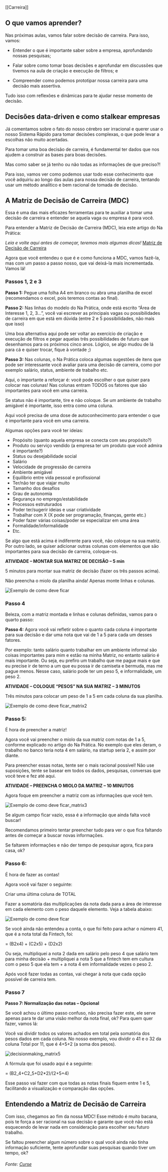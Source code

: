 [[Carreira]]

## O que vamos aprender?

Nas próximas aulas, vamos falar sobre decisão de carreira. Para isso, vamos:

-   Entender o que é importante saber sobre a empresa, aprofundando nossas pesquisas;
    
-   Falar sobre como tomar boas decisões e aprofundar em discussões que tivemos na aula de criação e execução de filtros; e
    
-   Compreender como podemos prototipar nossa carreira para uma decisão mais assertiva.
    

Tudo isso com reflexões e dinâmicas para te ajudar nesse momento de decisão.

## Decisões data-driven e como stalkear empresas

Já comentamos sobre o fato do nosso cérebro ser irracional e querer usar o nosso Sistema Rápido para tomar decisões complexas, o que pode levar a escolhas não muito acertadas.

Para tomar uma boa decisão de carreira, é fundamental ter dados que nos ajudem a construir as bases para boas decisões.

Mas como saber se já tenho ou não todas as informações de que preciso?!

Para isso, vamos ver como podemos usar todo esse conhecimento que você adquiriu ao longo das aulas para nossa decisão de carreira, tentando usar um método analítico e bem racional de tomada de decisão.

## A Matriz de Decisão de Carreira (MDC)

Essa é uma das mais eficazes ferramentas para te auxiliar a tomar uma decisão de carreira e entender se aquela vaga ou empresa é para você.

Para entender a Matriz de Decisão de Carreira (MDC), leia este artigo do Na Prática:

_Leia e volte aqui antes de começar, teremos mais algumas dicas!_ [Matriz de Decisão de Carreira](https://www.napratica.org.br/wp-content/uploads/2017/09/2017.09.01_-_Matriz_de_Decis%c3%a3o-1.pdf?utm_campaign=template_-_indoctrination_matriz_de_decisao_de_carreira&utm_medium=email&utm_source=RD+Station)

Agora que você entendeu o que é e como funciona a MDC, vamos fazê-la, mas com um passo a passo nosso, que vai deixá-la mais incrementada. Vamos lá!

### Passos 1, 2 e 3

**Passo 1:** Pegue uma folha A4 em branco ou abra uma planilha de excel (recomendamos o excel, pois teremos contas ao final).

**Passo 2:** Nas linhas do modelo do Na Prática, onde está escrito “Área de Interesse 1, 2, 3…”, você vai escrever as principais vagas ou possibilidades de carreira em que está em dúvida (entre 2 e 5 possibilidades, não mais que isso)

Uma boa alternativa aqui pode ser voltar ao exercício de criação e execução de filtros e pegar aquelas três possibilidades de futuro que desenhamos para os próximos cinco anos. Lógico, se algo mudou de lá para cá e quiser trocar, fique à vontade ;)

**Passo 3:** Nas colunas, o Na Prática coloca algumas sugestões de itens que pode ser interessante você avaliar para uma decisão de carreira, como por exemplo salário, status, ambiente de trabalho etc.

Aqui, o importante a reforçar é: você pode escolher o que quiser para colocar nas colunas! Nas colunas entram TODOS os fatores que são importantes para você em uma carreira.

Se status não é importante, tire e não coloque. Se um ambiente de trabalho amigável é importante, isso entra como uma coluna.

Aqui você precisa de uma dose de autoconhecimento para entender o que é importante para você em uma carreira.

Algumas opções para você ter ideias:

-   Propósito (quanto aquela empresa se conecta com seu propósito?)
-   Produto ou serviço vendido (a empresa ter um produto que você admira é importante?)
-   Status ou desejabilidade social
-   Salário
-   Velocidade de progressão de carreira
-   Ambiente amigável
-   Equilíbrio entre vida pessoal e profissional
-   Ter/não ter que viajar muito
-   Tamanho dos desafios
-   Grau de autonomia
-   Segurança no emprego/estabilidade
-   Processos estruturados
-   Poder ter/sugerir ideias e usar criatividade
-   Trabalhar com X (X pode ser programação, finanças, gente etc.)
-   Poder fazer várias coisas/poder se especializar em uma área
-   Formalidade/informalidade
-   Etc.

Se algo que está acima é indiferente para você, não coloque na sua matriz. Por outro lado, se quiser adicionar outras colunas com elementos que são importantes para sua decisão de carreira, coloque-os.

**ATIVIDADE – MONTAR SUA MATRIZ DE DECISÃO – 5 min**

5 minutos para montar sua matriz de decisão (fazer os três passos acima).

Não preencha o miolo da planilha ainda! Apenas monte linhas e colunas.

![Exemplo de como deve ficar](https://content-assets.betrybe.com/prod/Exemplo%20de%20como%20deve%20ficar.png)

### Passo 4

Beleza, com a matriz montada e linhas e colunas definidas, vamos para o quarto passo:

**Passo 4:** Agora você vai refletir sobre o quanto cada coluna é importante para sua decisão e dar uma nota que vai de 1 a 5 para cada um desses fatores.

Por exemplo: tanto salário quanto trabalhar em um ambiente informal são coisas importantes para mim e estão na minha Matriz, no entanto salário é mais importante. Ou seja, eu prefiro um trabalho que me pague mais e que eu precise ir de terno a um que eu possa ir de camiseta e bermuda, mas me pague menos. Nesse caso, salário pode ter um peso 5, e informalidade, um peso 2.

**ATIVIDADE – COLOQUE “PESOS” NA SUA MATRIZ – 3 MINUTOS**

Três minutos para colocar um peso de 1 a 5 em cada coluna da sua planilha.

![Exemplo de como deve ficar_matrix2](https://content-assets.betrybe.com/prod/Exemplo%20de%20como%20deve%20ficar_matrix2.png)

### Passo 5:

É hora de preencher a matriz!

Agora você vai preencher o miolo da sua matriz com notas de 1 a 5, conforme explicado no artigo do Na Prática. No exemplo que eles deram, o trabalho no banco teria nota 4 em salário, na startup seria 2, e assim por diante.

Para preencher essas notas, tente ser o mais racional possível! Não use suposições, tente se basear em todos os dados, pesquisas, conversas que você teve e fez até aqui.

**ATIVIDADE – PREENCHA O MIOLO DA MATRIZ – 10 MINUTOS**

Agora foque em preencher a matriz com as informações que você tem.

![Exemplo de como deve ficar_matrix3](https://content-assets.betrybe.com/prod/Exemplo%20de%20como%20deve%20ficar_matrix3.png)

Se algum campo ficar vazio, essa é a informação que ainda falta você buscar!

Recomendamos primeiro tentar preencher tudo para ver o que fica faltando antes de começar a buscar novas informações.

Se faltarem informações e não der tempo de pesquisar agora, fica para casa, ok?

### Passo 6:

É hora de fazer as contas!

Agora você vai fazer o seguinte:

Criar uma última coluna de TOTAL

Fazer a somatória das multiplicações da nota dada para a área de interesse em cada elemento com o peso daquele elemento. Veja a tabela abaixo:

![Exemplo de como deve ficar](https://content-assets.betrybe.com/prod/decisionmaking_matrix4.png)

Se você ainda não entendeu a conta, o que foi feito para achar o número 41, que é a nota total da Fintech, foi:

= (B2x4) + (C2x5) + (D2x2)

Ou seja, multipliquei a nota 2 dada em salário pelo peso 4 que salário tem para minha decisão + multipliquei a nota 5 que a fintech tem em cultura com o peso 5 que ela tem + a nota 4 em informalidade vezes o peso 2.

Após você fazer todas as contas, vai chegar à nota que cada opção possível de carreira tem.

### Passo 7

**Passo 7: Normalização das notas – Opcional**

Se você achou o último passo confuso, não precisa fazer este, ele serve apenas para te dar uma visão melhor da nota final, ok? Para quem quer fazer, vamos lá:

Você vai dividir todos os valores achados em total pela somatória dos pesos dados em cada coluna. No nosso exemplo, vou dividir o 41 e o 32 da coluna Total por 11, que é 4+5+2 (a soma dos pesos).

![decisionmaking_matrix5](https://content-assets.betrybe.com/prod/decisionmaking_matrix5.png)

A fórmula que foi usado aqui é a seguinte:

= (B2_4+C2_5+D2*2)/(2+5+4)

Esse passo vai fazer com que todas as notas finais fiquem entre 1 e 5, facilitando a visualização e comparação das opções.

## Entendendo a Matriz de Decisão de Carreira

Com isso, chegamos ao fim da nossa MDC! Esse método é muito bacana, pois te força a ser racional na sua decisão e garante que você não está esquecendo de levar nada em consideração para escolher seu futuro trabalho.

Se faltou preencher algum número sobre o qual você ainda não tinha informação suficiente, tente aprofundar suas pesquisas quando tiver um tempo, ok?

###### Fonte: [Curse](https://app.betrybe.com/learn/course/5e938f69-6e32-43b3-9685-c936530fd326/module/a3cac6d2-5060-445d-81f4-ea33451d8ea4/section/6a854b2c-2d71-45d6-bd3d-faab07a62f7d/day/ada7b64e-3a41-4ec9-94f2-8cb0797c9c1f/lesson/8f1d9205-f538-40ed-bbf2-4d14c9d6a739)
